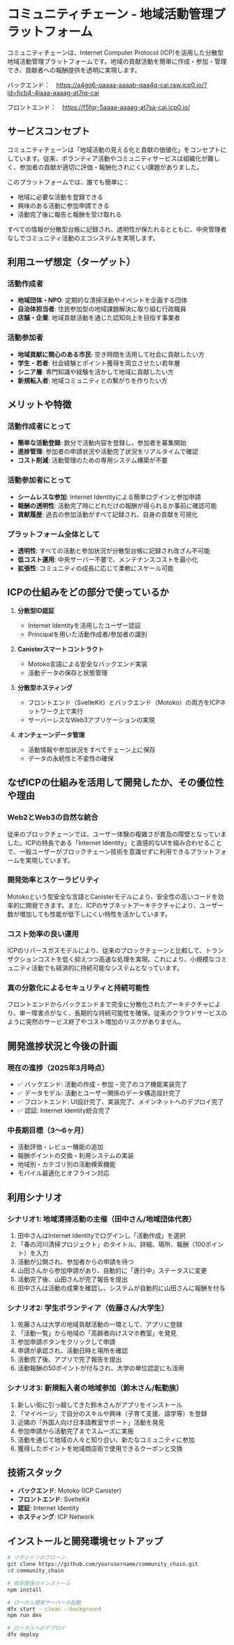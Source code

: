 # コミュニティチェーン - 地域活動管理プラットフォーム

コミュニティチェーンは、Internet Computer Protocol (ICP)を活用した分散型地域活動管理プラットフォームです。地域の貢献活動を簡単に作成・参加・管理でき、貢献者への報酬提供を透明に実現します。

バックエンド：　https://a4gq6-oaaaa-aaaab-qaa4q-cai.raw.icp0.io/?id=ficb4-4iaaa-aaaag-at7rq-cai

フロントエンド：　https://f5fqr-5aaaa-aaaag-at7sa-cai.icp0.io/

## サービスコンセプト

コミュニティチェーンは「地域活動の見える化と貢献の価値化」をコンセプトにしています。従来、ボランティア活動やコミュニティサービスは組織化が難しく、参加者の貢献が適切に評価・報酬化されにくい課題がありました。

このプラットフォームでは、誰でも簡単に：
- 地域に必要な活動を登録できる
- 興味のある活動に参加申請できる
- 活動完了後に報告と報酬を受け取れる

すべての情報が分散型台帳に記録され、透明性が保たれるとともに、中央管理者なしでコミュニティ活動のエコシステムを実現します。

## 利用ユーザ想定（ターゲット）

### 活動作成者
- **地域団体・NPO**: 定期的な清掃活動やイベントを企画する団体
- **自治体担当者**: 住民参加型の地域課題解決に取り組む行政職員
- **店舗・企業**: 地域貢献活動を通じた認知向上を目指す事業者

### 活動参加者
- **地域貢献に関心のある市民**: 空き時間を活用して社会に貢献したい方
- **学生・若者**: 社会経験とポイント獲得を両立させたい若年層
- **シニア層**: 専門知識や経験を活かして地域に貢献したい方
- **新規転入者**: 地域コミュニティとの繋がりを作りたい方

## メリットや特徴

### 活動作成者にとって
- **簡単な活動登録**: 数分で活動内容を登録し、参加者を募集開始
- **進捗管理**: 参加者の申請状況や活動完了状況をリアルタイムで確認
- **コスト削減**: 活動管理のための専用システム構築が不要

### 活動参加者にとって
- **シームレスな参加**: Internet Identityによる簡単ログインと参加申請
- **報酬の透明性**: 活動完了時にどれだけの報酬が得られるか事前に確認可能
- **貢献履歴**: 過去の参加活動がすべて記録され、自身の貢献を可視化

### プラットフォーム全体として
- **透明性**: すべての活動と参加状況が分散型台帳に記録され改ざん不可能
- **低コスト運用**: 中央サーバー不要で、メンテナンスコストを最小化
- **拡張性**: コミュニティの成長に応じて柔軟にスケール可能

## ICPの仕組みをどの部分で使っているか

1. **分散型ID認証**
   - Internet Identityを活用したユーザー認証
   - Principalを用いた活動作成者/参加者の識別

2. **Canisterスマートコントラクト**
   - Motoko言語による安全なバックエンド実装
   - 活動データの保存と状態管理

3. **分散型ホスティング**
   - フロントエンド（SvelteKit）とバックエンド（Motoko）の両方をICPネットワーク上で実行
   - サーバーレスなWeb3アプリケーションの実現

4. **オンチェーンデータ管理**
   - 活動情報や参加状況をすべてチェーン上に保存
   - データの永続性と不変性の確保

## なぜICPの仕組みを活用して開発したか、その優位性や理由

### Web2とWeb3の自然な統合
従来のブロックチェーンでは、ユーザー体験の複雑さが普及の障壁となっていました。ICPの特長である「Internet Identity」と直感的なUIを組み合わせることで、一般ユーザーがブロックチェーン技術を意識せずに利用できるプラットフォームを実現しています。

### 開発効率とスケーラビリティ
Motokoという型安全な言語とCanisterモデルにより、安全性の高いコードを効率的に開発できます。また、ICPのサブネットアーキテクチャにより、ユーザー数が増加しても性能が低下しにくい特性を活かしています。

### コスト効率の良い運用
ICPのリバースガスモデルにより、従来のブロックチェーンと比較して、トランザクションコストを低く抑えつつ高速な処理を実現。これにより、小規模なコミュニティ活動でも経済的に持続可能なシステムとなっています。

### 真の分散化によるセキュリティと持続可能性
フロントエンドからバックエンドまで完全に分散化されたアーキテクチャにより、単一障害点がなく、長期的な持続可能性を確保。従来のクラウドサービスのように突然のサービス終了やコスト増加のリスクがありません。

## 開発進捗状況と今後の計画

### 現在の進捗（2025年3月時点）
- ✅ バックエンド: 活動の作成・参加・完了のコア機能実装完了
- ✅ データモデル: 活動とユーザー関係のデータ構造設計完了
- ✅ フロントエンド: UI設計完了、実装完了、メインネットへのデプロイ完了
- ✅ 認証: Internet Identity統合完了

### 中長期目標（3〜6ヶ月）
- 活動評価・レビュー機能の追加
- 報酬ポイントの交換・利用システムの実装
- 地域別・カテゴリ別の活動検索機能
- モバイル最適化とオフライン対応

## 利用シナリオ

### シナリオ1: 地域清掃活動の主催（田中さん/地域団体代表）
1. 田中さんはInternet Identityでログインし「活動作成」を選択
2. 「春の河川清掃プロジェクト」のタイトル、詳細、場所、報酬（100ポイント）を入力
3. 活動が公開され、参加者からの申請を待つ
4. 山田さんから参加申請があり、自動的に「進行中」ステータスに変更
5. 活動完了後、山田さんが完了報告を提出
6. 田中さんは活動の成果を確認し、システムが自動的に山田さんに報酬を付与

### シナリオ2: 学生ボランティア（佐藤さん/大学生）
1. 佐藤さんは大学の地域貢献活動の一環として、アプリに登録
2. 「活動一覧」から地域の「高齢者向けスマホ教室」を発見
3. 参加申請ボタンをクリックして申請
4. 申請が承認され、活動日時と場所を確認
5. 活動完了後、アプリで完了報告を提出
6. 活動報酬の50ポイントが付与され、大学の単位認定にも活用

### シナリオ3: 新規転入者の地域参加（鈴木さん/転勤族）
1. 新しい街に引っ越してきた鈴木さんがアプリをインストール
2. 「マイページ」で自分のスキルや興味（子育て支援、語学等）を登録
3. 近隣の「外国人向け日本語教室サポート」活動を発見
4. 参加申請から活動完了までスムーズに実施
5. 活動を通じて地域の人々と知り合い、新たなコミュニティに参加
6. 獲得したポイントを地域商店街で使用できるクーポンと交換

## 技術スタック

- **バックエンド**: Motoko (ICP Canister)
- **フロントエンド**: SvelteKit
- **認証**: Internet Identity
- **ホスティング**: ICP Network

## インストールと開発環境セットアップ

```bash
# リポジトリのクローン
git clone https://github.com/yourusername/community_chain.git
cd community_chain

# 依存関係のインストール
npm install

# ローカル開発サーバーの起動
dfx start --clean --background
npm run dev

# ローカルへのデプロイ
dfx deploy
```
